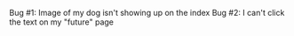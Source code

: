 Bug #1: Image of my dog isn't showing up on the index
Bug #2: I can't click the text on my "future" page
